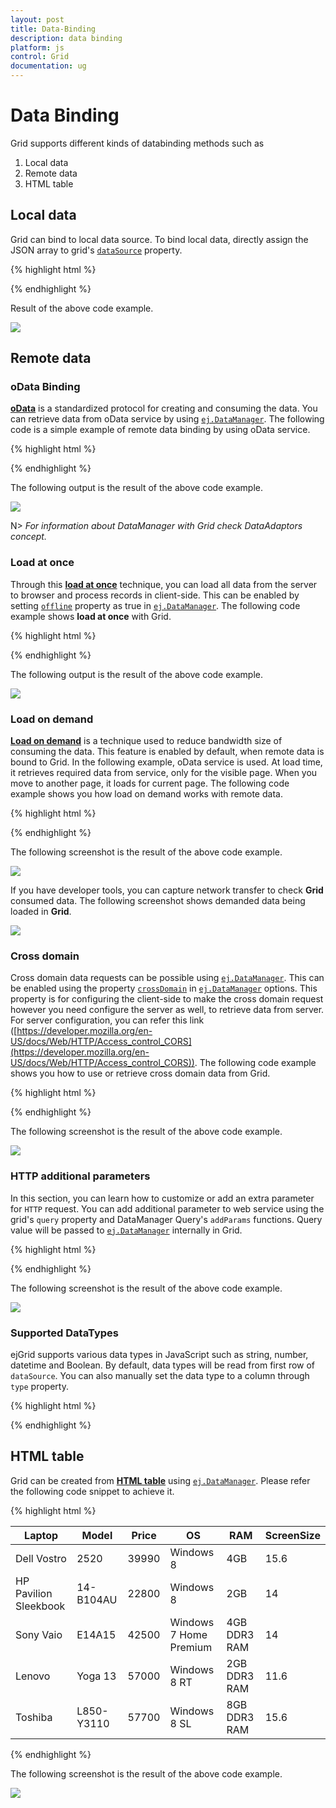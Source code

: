 ```yaml
---
layout: post
title: Data-Binding
description: data binding
platform: js
control: Grid
documentation: ug
---
```


# Data Binding
Grid supports different kinds of databinding methods such as 

1. Local data
2. Remote data
3. HTML table

## Local data

Grid can bind to local data source. To bind local data, directly assign the JSON array to grid's [`dataSource`](/js/api/ejgrid#members:datasource "dataSource") property. 

{% highlight html %}



<div id="Grid"></div>
<script type="text/javascript">
  $(function () {// Document is ready.
      // Data for grid.
      window.gridData = [
        { firstName: "John", lastName: "Beckett", email: "john@syncfusion.com" },
        { firstName: "Ben", lastName: "Beckett", email: "ben@syncfusion.com" },
        { firstName: "Andrew", lastName: "Beckett", email: "andrew@syncfusion.com" }
      ];
      $("#Grid").ejGrid({
          dataSource:window.gridData,
          columns: [
                   { field: "firstName",headerText:"First Name" },
                   { field: "lastName", headerText: "Last Name" },
                   { field: "email", headerText: "Email" }
          ]
      });
  });
  
</script>



{% endhighlight %}



Result of the above code example.

![]("/js/Grid/Data-Binding_images/Data-Binding_img1.png")

## Remote data

### oData Binding	

[**oData**](/js/datamanager/data-binding#odata-v4 "oData") is a standardized protocol for creating and consuming the data. You can retrieve data from oData service by using [`ej.DataManager`](/js/datamanager/data-binding "ej.DataManager"). The following code is a simple example of remote data binding by using oData service.

{% highlight html %}

<div id="Grid"></div>
<script type="text/javascript">
  $(function () {// Document is ready.
      //oData Adaptor with DataManager
      var dataManager = ej.DataManager("http://mvc.syncfusion.com/Services/Northwnd.svc/Products");
  
      $("#Grid").ejGrid({
          dataSource: dataManager,
          columns: ["ProductID", "ProductName", "SupplierID", "UnitPrice"]
      });
  });
</script>


{% endhighlight %}



The following output is the result of the above code example.

![]("/js/Grid/Data-Binding_images/Data-Binding_img2.png")

N> _For information about DataManager with Grid check DataAdaptors concept._

### Load at once

Through this [**load at once**](/js/datamanager/data-binding#offline-mode "load at once") technique, you can load all data from the server to browser and process records in client-side. This can be enabled by setting [`offline`](/js/datamanager/data-binding#offline-mode "offline") property as true in [`ej.DataManager`](/js/datamanager/data-binding "ej.DataManager"). The following code example shows **load at once** with Grid. 

{% highlight html %}


<div id="Grid"></div>
<script type="text/javascript">
  $(function () {// Document is ready.
      //oData Adaptor with DataManager
      var dataManager = ej.DataManager({
          url: "http://mvc.syncfusion.com/Services/Northwnd.svc/Products",
          offline: true
      });
  
      $("#Grid").ejGrid({
          dataSource: dataManager,
          allowPaging: true,
          columns: ["ProductID", "ProductName", "SupplierID", "UnitPrice"]
      });
  });
  
</script>

{% endhighlight %}



The following output is the result of the above code example.

![]("/js/Grid/Data-Binding_images/Data-Binding_img3.png")

### Load on demand

[**Load on demand**](/js/datamanager/data-binding#load-on-demand "Load on demand") is a technique used to reduce bandwidth size of consuming the data. This feature is enabled by default, when remote data is bound to Grid. In the following example, oData service is used. At load time, it retrieves required data from service, only for the visible page. When you move to another page, it loads for current page. The following code example shows you how load on demand works with remote data.

{% highlight html %}

<div id="Grid"></div>
<script type="text/javascript">
  $(function () {// Document is ready.
      //oData Adaptor with DataManager
      var dataManager = ej.DataManager("http://mvc.syncfusion.com/Services/Northwnd.svc/Products");
  
      $("#Grid").ejGrid({
          dataSource: dataManager,
          allowPaging: true,
          columns: ["ProductID", "ProductName", "SupplierID", "UnitPrice"]
      });
  });
</script>


{% endhighlight %}



The following screenshot is the result of the above code example.

![]("/js/Grid/Data-Binding_images/Data-Binding_img4.png")

If you have developer tools, you can capture network transfer to check **Grid** consumed data. The following screenshot shows demanded data being loaded in **Grid**.

![]("/js/Grid/Data-Binding_images/Data-Binding_img5.png")

### Cross domain

Cross domain data requests can be possible using [`ej.DataManager`](/js/datamanager/data-binding "ej.DataManager"). This can be enabled using the property [`crossDomain`](/js/datamanager/data-binding#cross-domain--jsonp "crossDomain") in [`ej.DataManager`](/js/datamanager/data-binding "ej.DataManager") options. This property is for configuring the client-side to make the cross domain request however you need configure the server as well, to retrieve data from server. For server configuration, you can refer this link ([https://developer.mozilla.org/en-US/docs/Web/HTTP/Access_control_CORS](https://developer.mozilla.org/en-US/docs/Web/HTTP/Access_control_CORS)). The following code example shows you how to use or retrieve cross domain data from Grid.

{% highlight html %}

<div id="Grid"></div>
<script type="text/javascript">
  $(function () {// Document is ready.
      //DataManger
      var dataManager = ej.DataManager({
          url: "http://mvc.syncfusion.com/UGService/api/Orders",
          crossDomain: true,
          offline: true
      });
      $("#Grid").ejGrid({
          allowPaging: true,
          dataSource: dataManager,
          columns: ["OrderID", "CustomerID", "EmployeeID", "ShipCity"]
      });
  });
  
</script>


{% endhighlight %}



The following screenshot is the result of the above code example.

![]("/js/Grid/Data-Binding_images/Data-Binding_img6.png")

### HTTP additional parameters

In this section, you can learn how to customize or add an extra parameter for `HTTP` request. You can add additional parameter to web service using the grid's `query` property and DataManager Query's `addParams` functions. Query value will be passed to [`ej.DataManager`](/js/datamanager/data-binding "ej.DataManager") internally in Grid.

{% highlight html %}

<div id="Grid"></div>
<script type="text/javascript">
  $(function () {// Document is ready.
      //oData Adaptor with DataManager
      var dataManager = ej.DataManager({
          url: "http://mvc.syncfusion.com/Services/Northwnd.svc/Products"
      });
  
      $("#Grid").ejGrid({
          dataSource: dataManager,
          allowPaging: true,
          query: new ej.Query().addParams("$filter", "ProductID gt 50"), //extra parameter
          columns: ["ProductID", "ProductName", "SupplierID", "CategoryID"]
      });
  });
  
</script>


{% endhighlight %}



The following screenshot is the result of the above code example.

![]("/js/Grid/Data-Binding_images/Data-Binding_img7.png")

### Supported DataTypes

ejGrid supports various data types in JavaScript such as string, number, datetime and Boolean. By default, data types will be read from first row of `dataSource`. You can also manually set the data type to a column through `type` property.

{% highlight html %}

<div id="Grid"></div>
<script type="text/javascript">
  $(function () {// Document is ready.
      $("#Grid").ejGrid({
          dataSource: window.gridData,
          columns: [
                   { field: "firstName", type: "string" },
                   { field: "lastName", type: "string" },
                   { field: "email" }
          ]
      });
  });
</script>



{% endhighlight %}

## HTML table

Grid can be created from [**HTML table**](/js/datamanager/data-binding#html-table "HTML table") using [`ej.DataManager`](/js/datamanager/data-binding "ej.DataManager"). Please refer the following code snippet to achieve it.

{% highlight html %}

<script type="text/javascript">
  $(function () {// Document is ready.
      $("#Grid").ejGrid({
        dataSource: ej.DataManager($("#Table1")), // binds table to grid
          columns: [
                   { field: "Laptop", headerText: "Laptop Brands"},
                   { field: "Model", headerText: "Model" },
                   { field: "Price", headerText: "Price", width: 90, textAlign: ej.TextAlign.Right, format: " ${0:c}" },
                   { field: "OS", headerText: "Operating System" },
                   { field: "RAM", headerText: "RAM", width: 120, textAlign: ej.TextAlign.Right },
                   { field: "ScreenSize", headerText: "Screen Size", textAlign: ej.TextAlign.Right, width: 100, format: "{0:N1} inch" }
          ]
      });
  });
</script>

<div id="Grid"></div>
<table id="Table1">
  <thead>
    <tr>
      <th>
        Laptop
      </th>
      <th>
        Model
      </th>
      <th>
        Price
      </th>
      <th>
        OS
      </th>
      <th>
        RAM
      </th>
      <th>
        ScreenSize
      </th>
    </tr>
  </thead>
  <tbody>
    <tr>
      <td>Dell Vostro</td>
      <td>2520</td>
      <td>39990</td>
      <td>Windows 8</td>
      <td>4GB</td>
      <td>15.6</td>
    </tr>
    <tr>
      <td>HP Pavilion Sleekbook</td>
      <td>14-B104AU</td>
      <td>22800</td>
      <td>Windows 8</td>
      <td>2GB</td>
      <td>14</td>
    </tr>
    <tr>
      <td>Sony Vaio</td>
      <td>E14A15</td>
      <td>42500</td>
      <td>Windows 7 Home Premium</td>
      <td>4GB DDR3 RAM</td>
      <td>14</td>
    </tr>
    <tr>
      <td>Lenovo</td>
      <td>Yoga 13</td>
      <td>57000</td>
      <td>Windows 8 RT</td>
      <td>2GB DDR3 RAM</td>
      <td>11.6</td>
    </tr>
    <tr>
      <td>Toshiba</td>
      <td>L850-Y3110</td>
      <td>57700</td>
      <td>Windows 8 SL</td>
      <td>8GB DDR3 RAM</td>
      <td>15.6</td>
    </tr>
  </tbody>
</table>

{% endhighlight %}



The following screenshot is the result of the above code example.

![]("/js/Grid/Data-Binding_images/Data-Binding_img8.png")

